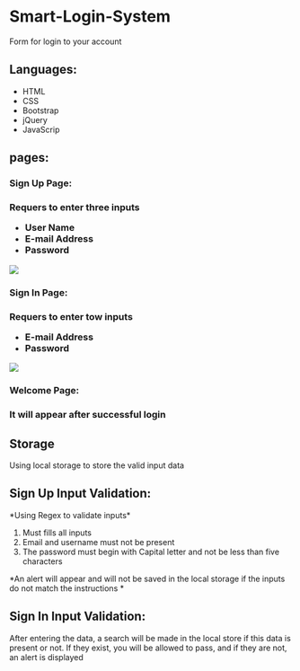 
<div>
  <h1>Smart-Login-System</h1>
  <p>Form for login to your account</p>
</div>
 

<div>
 <h2>Languages:</h2>
    <ul>
      <li>HTML</li>
      <li>CSS</li>
      <li>Bootstrap</li>
      <li>jQuery</li>
      <li>JavaScrip</li>
  </ul>
</div>

<div>
 <h2>pages:</h2>
    <h3>Sign Up Page:<h3>
      <p>Requers to enter three inputs </p>
        <ul>
          <li>User Name</li>
          <li>E-mail Address</li>
          <li>Password</li>
        </ul>
    <img src="![Sign Up](https://user-images.githubusercontent.com/74079025/104539652-a44a2280-5626-11eb-851d-e74475e0d265.PNG)">
    <h3>Sign In Page:<h3>
      <p>Requers to enter tow inputs </p>
        <ul>
          <li>E-mail Address</li>
          <li>Password</li>
        </ul>
  <img src="![Sign In](https://user-images.githubusercontent.com/74079025/104539694-b6c45c00-5626-11eb-8a74-3d1fcf0a46fa.PNG)">
    <h3>Welcome Page:<h3>
      <p>It will appear after successful login </p>
</div>


<div>
  <h2>Storage</h2>
  <p>Using local storage to store the valid input data</p>
</div>

<div>
  <h2>Sign Up Input Validation:</h2>
 *Using Regex to validate inputs*
<ol>
  <li>Must fills all inputs</li>
  <li>Email and username must not be present</li>
  <li>The password must begin with Capital letter and not be less than five characters </li>
</ol>
 *An alert will appear and will not be saved in the local storage if the inputs do not match the instructions *

</div>


<div>
  <h2>Sign In Input Validation:</h2>
 <p>After entering the data, a search will be made in the local store if this data is present or not. If they exist, you will be allowed to pass, and if they are not, an alert is displayed</p>

</div>


<div>

</div>

<div>

</div>

